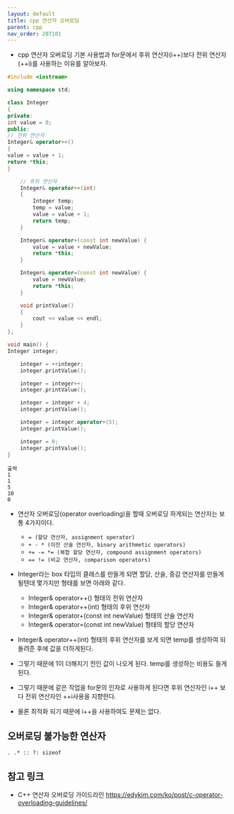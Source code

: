 ```yaml
---
layout: default
title: cpp 연산자 오버로딩
parent: cpp
nav_order: 207101
---
```


* cpp 연산자 오버로딩 기본 사용법과 for문에서 후위 연산자(i++)보다 전위 연산자(++i)를 사용하는 이유를 알아보자.

```cpp
#include <iostream>

using namespace std;

class Integer
{
private:
int value = 0;
public:
// 전위 연산자
Integer& operator++()
{
value = value + 1;
return *this;
}

	// 후위 연산자
	Integer& operator++(int)
	{
		Integer temp;
		temp = value;
		value = value + 1;
		return temp;
	}

	Integer& operator+(const int newValue) {
		value = value + newValue;
		return *this;
	}

	Integer& operator=(const int newValue) {
		value = newValue;
		return *this;
	}

	void printValue()
	{
		cout << value << endl;
	}
};

void main() {
Integer integer;

	integer = ++integer;
	integer.printValue();

	integer = integer++;
	integer.printValue();

	integer = integer + 4;
	integer.printValue();

	integer = integer.operator+(5);
	integer.printValue();

	integer = 0;
	integer.printValue();
}
```

```
출력
1
1
5
10
0
```

* 연산자 오버로딩(operator overloading)을 할때 오버로딩 하게되는 연산자는 보통 4가지이다.
    * `= (할당 연산자, assignment operator)`
    * `+ - * (이진 산술 연산자, binary arithmetic operators)`
    * `+= -= *= (복합 할당 연산자, compound assignment operators)`
    * `== != (비교 연산자, comparison operators)`

* Integer라는 box 타입의 클래스를 만들게 되면 할당, 산술, 증감 연산자를 만들게 될텐데 몇가지만 형태를 보면 아래와 같다.
    * Integer& operator++() 형태의 전위 연산자
    * Integer& operator++(int) 형태의 후위 연산자
    * Integer& operator+(const int newValue) 형태의 산술 연산자
    * Integer& operator=(const int newValue) 형태의 할당 연산자

* Integer& operator++(int) 형태의 후위 연산자를 보게 되면 temp를 생성하여 되돌려준 후에 값을 더하게된다.
* 그렇기 때문에 1이 더해지기 전인 값이 나오게 된다. temp를 생성하는 비용도 들게 된다.
* 그렇기 때문에 같은 작업을 for문의 인자로 사용하게 된다면 후위 연산자인 i++ 보다 전위 연산자인 ++i사용을 지향한다.
* 물론 최적화 되기 때문에 i++을 사용하여도 문제는 없다.

## 오버로딩 불가능한 연산자
`. .* :: ?: sizeof`

## 참고 링크
* C++ 연산자 오버로딩 가이드라인 <https://edykim.com/ko/post/c-operator-overloading-guidelines/> 
